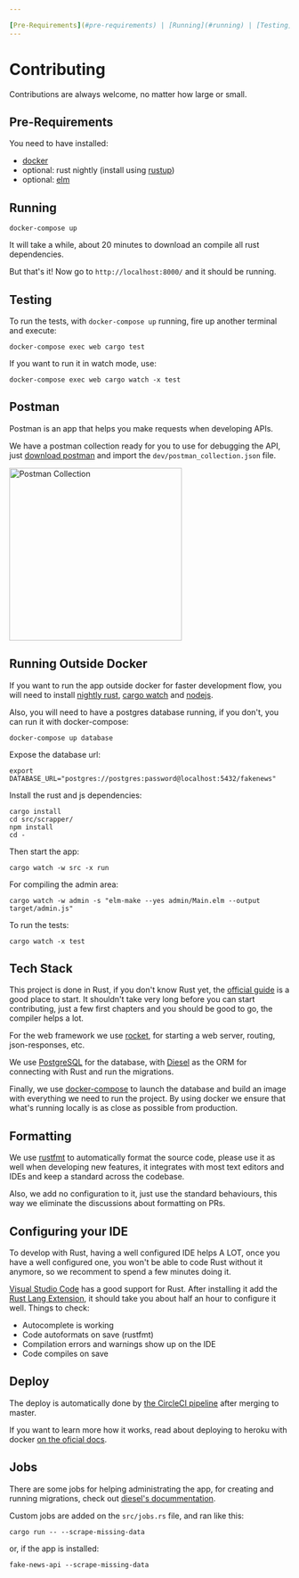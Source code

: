 ```yaml
---

[Pre-Requirements](#pre-requirements) | [Running](#running) | [Testing](#testing) | [Postman](#postman) | [Running outside docker](#running-outside-docker) | [Tech Stack](#tech-stack) | [Formatting](#formatting) | [Deploy](#deploy) | [Jobs](#jobs)
---
```


# Contributing

Contributions are always welcome, no matter how large or small.

## Pre-Requirements

You need to have installed:

* [docker](https://www.docker.com/docker)
* optional: rust nightly (install using [rustup](https://www.rustup.rs/))
* optional: [elm](https://guide.elm-lang.org/install.html)

## Running

```
docker-compose up
```

It will take a while, about 20 minutes to download an compile all rust dependencies.

But that's it! Now go to `http://localhost:8000/` and it should be running.

## Testing

To run the tests, with `docker-compose up` running, fire up another terminal and execute:

`docker-compose exec web cargo test`

If you want to run it in watch mode, use:

`docker-compose exec web cargo watch -x test`

## Postman

Postman is an app that helps you make requests when developing APIs.

We have a postman collection ready for you to use for debugging the API, just [download postman](https://www.getpostman.com/) and import the `dev/postman_collection.json` file.

<img width="310" src="https://user-images.githubusercontent.com/792201/31867369-ff4e8060-b76c-11e7-9ea8-2ddbfebec215.png" alt="Postman Collection">

## Running Outside Docker

If you want to run the app outside docker for faster development flow, you will need to install [nightly rust](https://doc.rust-lang.org/1.2.0/book/nightly-rust.html), [cargo watch](https://github.com/passcod/cargo-watch) and [nodejs](https://nodejs.org/en/).

Also, you will need to have a postgres database running, if you don't, you can run it with docker-compose:

```
docker-compose up database
```

Expose the database url:

```
export DATABASE_URL="postgres://postgres:password@localhost:5432/fakenews"
```

Install the rust and js dependencies:

```
cargo install
cd src/scrapper/
npm install
cd -
```

Then start the app:

```
cargo watch -w src -x run
```

For compiling the admin area:

```
cargo watch -w admin -s "elm-make --yes admin/Main.elm --output target/admin.js"
```

To run the tests:

```
cargo watch -x test
```

## Tech Stack

This project is done in Rust, if you don't know Rust yet, the [official guide](https://doc.rust-lang.org/stable/book/) is a good place to start. It shouldn't take very long before you can start contributing, just a few first chapters and you should be good to go, the compiler helps a lot.

For the web framework we use [rocket](https://rocket.rs/), for starting a web server, routing, json-responses, etc.

We use [PostgreSQL](https://www.postgresql.org/) for the database, with [Diesel](http://diesel.rs/) as the ORM for connecting with Rust and run the migrations.

Finally, we use [docker-compose](https://docs.docker.com/compose/) to launch the database and build an image with everything we need to run the project. By using docker we ensure that what's running locally is as close as possible from production.

## Formatting

We use [rustfmt](https://github.com/rust-lang-nursery/rustfmt) to automatically format the source code, please use it as well when developing new features, it integrates with most text editors and IDEs and keep a standard across the codebase.

Also, we add no configuration to it, just use the standard behaviours, this way we eliminate the discussions about formatting on PRs.

## Configuring your IDE

To develop with Rust, having a well configured IDE helps A LOT, once you have a well configured one, you won't be able to code Rust without it anymore, so we recomment to spend a few minutes doing it.

[Visual Studio Code](https://code.visualstudio.com/) has a good support for Rust. After installing it add the [Rust Lang Extension](https://marketplace.visualstudio.com/items?itemName=kalitaalexey.vscode-rust), it should take you about half an hour to configure it well. Things to check:

* Autocomplete is working
* Code autoformats on save (rustfmt)
* Compilation errors and warnings show up on the IDE
* Code compiles on save

## Deploy

The deploy is automatically done by [the CircleCI pipeline](https://circleci.com/gh/fake-news-detector/api) after merging to master.

If you want to learn more how it works, read about deploying to heroku with docker [on the oficial docs](https://devcenter.heroku.com/articles/container-registry-and-runtime).

## Jobs

There are some jobs for helping administrating the app, for creating and running migrations, check out [diesel's docummentation](http://diesel.rs/).

Custom jobs are added on the `src/jobs.rs` file, and ran like this:

```
cargo run -- --scrape-missing-data
```

or, if the app is installed:

```
fake-news-api --scrape-missing-data
```
